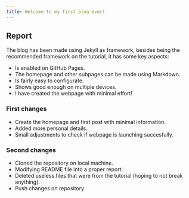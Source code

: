 ```yaml
---
title: Welcome to my first blog ever!
---
```



## Report

The blog has been made using Jekyll as framework, besides being the recommended framework on the tutorial, it has some key aspects:

- Is enabled on GitHub Pages.
- The homepage and other subpages can be made using Markdown.
- Is fairly easy to configurate.
- Shows good enough on multiple devices.
- I have created the webpage with minimal effort!

### First changes

- Create the homepage and first post with minimal information.
- Added more personal details.
- Small adjustments to check if webpage is launching succesfully.

### Second changes

- Cloned the repository on local machine.
- Modifying README file into a proper report.
- Deleted useless files that were from the tutorial (hoping to not break anything).
- Push changes on repository
